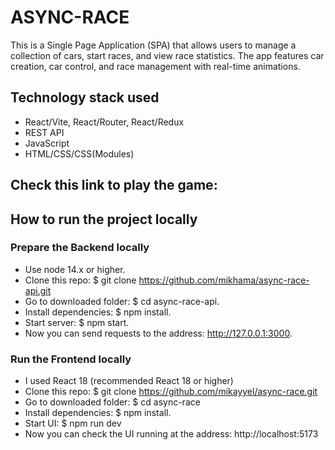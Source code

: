# ASYNC-RACE

This is a Single Page Application (SPA) that allows users to manage a collection of cars, start races, and view race statistics. The app features car creation, car control, and race management with real-time animations.

## Technology stack used 

* React/Vite, React/Router, React/Redux
* REST API
* JavaScript 
* HTML/CSS/CSS(Modules)

## Check this link to play the game: 

## How to run the project locally

### Prepare the Backend locally 

* Use node 14.x or higher.
* Clone this repo: $ git clone https://github.com/mikhama/async-race-api.git
* Go to downloaded folder: $ cd async-race-api.
* Install dependencies: $ npm install.
* Start server: $ npm start.
* Now you can send requests to the address: http://127.0.0.1:3000.

### Run the Frontend locally

* I used React 18 (recommended React 18 or higher)
* Clone this repo: $ git clone https://github.com/mikayyel/async-race.git
* Go to downloaded folder: $ cd async-race
* Install dependencies: $ npm install.
* Start UI: $ npm run dev
* Now you can check the UI running at the address: http://localhost:5173
